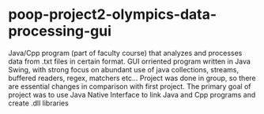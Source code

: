 # poop-project2-olympics-data-processing-gui
Java/Cpp program (part of faculty course) that analyzes and processes data from .txt files in certain format. GUI orriented program written in Java Swing, with strong focus on abundant use of java collections, streams, buffered readers, regex, matchers etc... Project was done in group, so there are essential changes in comparison with first project. The primary goal of project was to use Java Native Interface to link Java and Cpp programs and create .dll libraries
